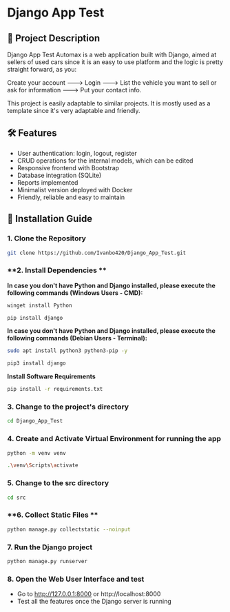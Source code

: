 # Django App Test

## 📌 Project Description
Django App Test Automax is a web application built with Django, aimed at sellers of used cars since it is an easy to use platform and the logic is pretty straight forward, as you:

Create your account ---> Login ---> List the vehicle you want to sell or ask for information ---> Put your contact info. 

This project is easily adaptable to similar projects. It is mostly used as a template since it's very adaptable and friendly.

## 🛠️ Features
- User authentication: login, logout, register
- CRUD operations for the internal models, which can be edited
- Responsive frontend with Bootstrap
- Database integration (SQLite)
- Reports implemented
- Minimalist version deployed with Docker
- Friendly, reliable and easy to maintain

## 🚀 Installation Guide

### **1. Clone the Repository**
```bash
git clone https://github.com/Ivanbo420/Django_App_Test.git
```

### **2. Install Dependencies **
**In case you don't have Python and Django installed, please execute the following commands (Windows Users - CMD):**
```bash
winget install Python
```
```bash
pip install django
```
**In case you don't have Python and Django installed, please execute the following commands (Debian Users - Terminal):**
```bash
sudo apt install python3 python3-pip -y
```
```bash
pip3 install django
```
**Install Software Requirements**
```bash
pip install -r requirements.txt
```

### **3. Change to the project's directory**
```bash
cd Django_App_Test
```
### **4. Create and Activate Virtual Environment for running the app**
```bash
python -m venv venv
```
```bash
.\venv\Scripts\activate
```

### **5. Change to the src directory**
```bash
cd src
```

### **6. Collect Static Files **
```bash
python manage.py collectstatic --noinput
```

### **7. Run the Django project**
```bash
python manage.py runserver
```

### **8. Open the Web User Interface and test**
- Go to http://127.0.0.1:8000 or http://localhost:8000
- Test all the features once the Django server is running
